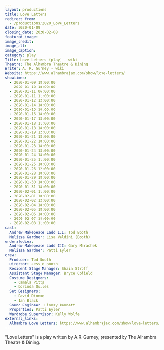 ```yaml
---
layout: productions
title: Love Letters
redirect_from:
  - /productions/2020_Love_Letters
date: 2020-01-09
closing_date: 2020-02-08
featured_image: 
image_credit: 
image_alt:
image_caption:
category: play
Title: Love Letters (play) - wiki
Theatre: The Alhambra Theatre & Dining
Writer: A. R. Gurney - wiki
Website: https://www.alhambrajax.com/show/love-letters/
showtimes: 
  - 2020-01-09 18:00:00
  - 2020-01-10 18:00:00
  - 2020-01-11 06:00:00
  - 2020-01-11 11:00:00
  - 2020-01-12 12:00:00
  - 2020-01-14 18:00:00
  - 2020-01-15 18:00:00
  - 2020-01-16 18:00:00
  - 2020-01-17 18:00:00
  - 2020-01-18 11:00:00
  - 2020-01-18 18:00:00
  - 2020-01-19 12:00:00
  - 2020-01-21 18:00:00
  - 2020-01-22 18:00:00
  - 2020-01-23 18:00:00
  - 2020-01-24 18:00:00
  - 2020-01-24 18:00:00
  - 2020-01-25 11:00:00
  - 2020-01-25 18:00:00
  - 2020-01-26 12:00:00
  - 2020-01-28 18:00:00
  - 2020-01-29 18:00:00
  - 2020-01-30 18:00:00
  - 2020-01-31 18:00:00
  - 2020-02-01 11:00:00
  - 2020-02-01 18:00:00
  - 2020-02-02 12:00:00
  - 2020-02-04 18:00:00
  - 2020-02-05 18:00:00
  - 2020-02-06 18:00:00
  - 2020-02-07 18:00:00
  - 2020-02-08 11:00:00
cast:
  Andrew Makepeace Ladd III: Tod Booth
  Melissa Gardner: Lisa Valdini (Booth)
understudies:
  Andrew Makepeace Ladd III: Gary Marachek
  Melissa Gardner: Patti Eyler
crew:
  Producer: Tod Booth
  Director: Jessie Booth
  Resident Stage Manager: Shain Stroff
  Assistant Stage Manager: Bryce Cofield
  Costume Designers: 
    - Camala Pitts
    - Dorinda Quiles
  Set Designers: 
    - David Dionne
    - Ian Black
  Sound Engineer: Linnay Bennett
  Properties: Patti Eyler
  Wardrobe Supervisor: Kelly Wolfe
external_links:
  Alhambra Love Letters: https://www.alhambrajax.com/show/love-letters/
---
```

"Love Letters" is a play written by A.R. Gurney, presented by The Alhambra Theatre & Dining.